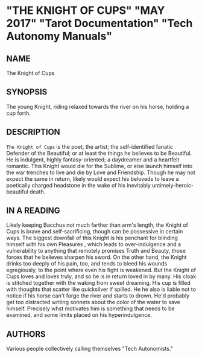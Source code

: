 # "THE KNIGHT OF CUPS" "MAY 2017" "Tarot Documentation" "Tech Autonomy Manuals"

## NAME

The Knight of Cups 

## SYNOPSIS

The young Knight, riding relaxed towards the river on his horse, holding a cup forth.

## DESCRIPTION

`The Knight of Cups` is the poet, the artist; the self-identified fanatic Defender of the Beautiful; or at least the things he believes to be Beautiful. He is indulgent, highly fantasy-oriented; a daydreamer and a heartfelt romantic. This Knight would die for the Sublime, or else launch himself into the war trenches to live and die by Love and Friendship. Though he may not expect the same in return, likely would expect his beloveds to leave a poetically charged headstone in the wake of his inevitably untimely-heroic-beautiful death.

## IN A READING

Likely keeping Bacchus not much farther than arm's length, the Knight of Cups is brave and self-sacrificing, though can be possessive in certain ways. The biggest downfall of this Knight is his penchant for blinding himself with his own Pleasures , which leads to over-indulgence and a vulnerability to anything that remotely promises Truth and Beauty, those forces that he believes sharpen his sword. On the other hand, the Knight drinks too deeply of his pain, too, and tends to bleed his wounds egregiously, to the point where even his fight is weakened. But the Knight of Cups loves and loves truly, and so he is in return loved in by many. His cloak is stitched together with the waking from sweet dreaming. His cup is filled with thoughts that scatter like quicksilver if spilled. He he also is liable not to notice if his horse can't forge the river and starts to drown. He'd probably get too distracted writing sonnets about the color of the water to save himself. Precisely whst motivates him is something that needs to be examined, and some limits placed on his hyperindulgence.

## AUTHORS

Various people collectively calling themselves "Tech Autonomists."
